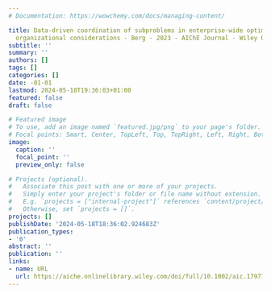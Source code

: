 ```yaml
---
# Documentation: https://wowchemy.com/docs/managing-content/

title: Data‐driven coordination of subproblems in enterprise‐wide optimization under
  organizational considerations - Berg - 2023 - AIChE Journal - Wiley Online Library
subtitle: ''
summary: ''
authors: []
tags: []
categories: []
date: -01-01
lastmod: 2024-05-18T19:36:03+01:00
featured: false
draft: false

# Featured image
# To use, add an image named `featured.jpg/png` to your page's folder.
# Focal points: Smart, Center, TopLeft, Top, TopRight, Left, Right, BottomLeft, Bottom, BottomRight.
image:
  caption: ''
  focal_point: ''
  preview_only: false

# Projects (optional).
#   Associate this post with one or more of your projects.
#   Simply enter your project's folder or file name without extension.
#   E.g. `projects = ["internal-project"]` references `content/project/deep-learning/index.md`.
#   Otherwise, set `projects = []`.
projects: []
publishDate: '2024-05-18T18:36:02.924683Z'
publication_types:
- '0'
abstract: ''
publication: ''
links:
- name: URL
  url: https://aiche.onlinelibrary.wiley.com/doi/full/10.1002/aic.17977
---
```

